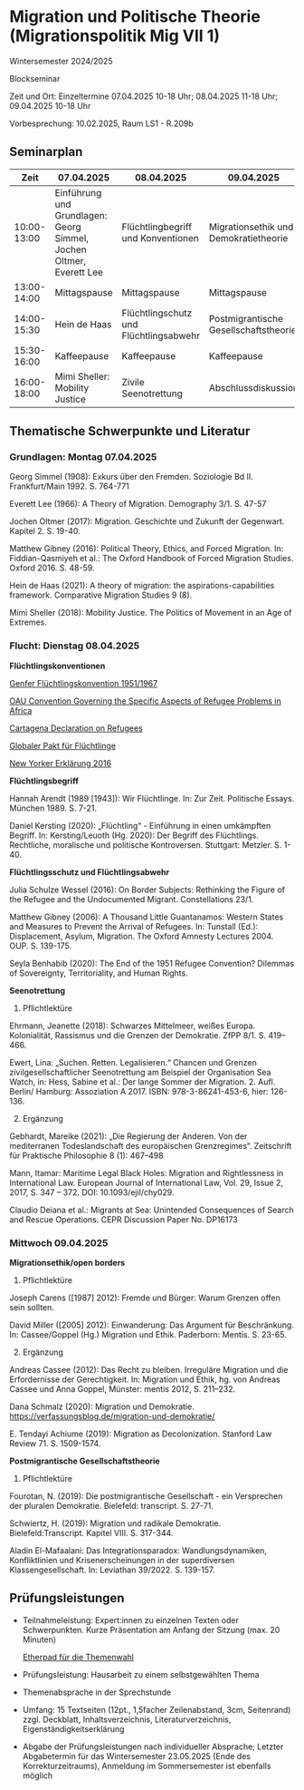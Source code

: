 <!--

author: Moritz Riemann
email:  riemann@philsem.uni-kiel.de
version: 0.1
language: en
narrator: UK English Female

\-->

# Migration und Politische Theorie (Migrationspolitik Mig VII 1)

Wintersemester 2024/2025

Blockseminar

Zeit und Ort: Einzeltermine 07.04.2025 10-18 Uhr; 08.04.2025 11-18 Uhr; 09.04.2025 10-18 Uhr  

Vorbesprechung: 10.02.2025, Raum LS1 - R.209b

## Seminarplan

|Zeit|07.04.2025|08.04.2025|09.04.2025|
|----|----|----|----|
|10:00-13:00|Einführung und Grundlagen: Georg Simmel, Jochen Oltmer, Everett Lee|Flüchtlingbegriff und Konventionen|Migrationsethik und Demokratietheorie|
|13:00-14:00|Mittagspause|Mittagspause|Mittagspause|
|14:00-15:30|Hein de Haas|Flüchtlingschutz und Flüchtlingsabwehr|Postmigrantische Gesellschaftstheorie|
|15:30-16:00|Kaffeepause|Kaffeepause|Kaffeepause|
|16:00-18:00|Mimi Sheller: Mobility Justice|Zivile Seenotrettung|Abschlussdiskussion|

## Thematische Schwerpunkte und Literatur

### Grundlagen: Montag 07.04.2025

Georg Simmel (1908): Exkurs über den Fremden. Soziologie Bd II. Frankfurt/Main 1992. S. 764-771

Everett Lee (1966): A Theory of Migration. Demography 3/1. S. 47-57

Jochen Oltmer (2017): Migration. Geschichte und Zukunft der Gegenwart. Kapitel 2. S. 19-40. 

Matthew Gibney (2016): Political Theory, Ethics, and Forced Migration. In: Fiddian-Qasmiyeh et al.: The Oxford Handbook of Forced Migration Studies. Oxford 2016. S. 48-59.  

Hein de Haas (2021): A theory of migration: the aspirations-capabilities framework. Comparative Migration Studies 9 (8).

Mimi Sheller (2018): Mobility Justice. The Politics of Movement in an Age of Extremes. 


### Flucht: Dienstag 08.04.2025

**Flüchtlingskonventionen**

[Genfer Flüchtlingskonvention 1951/1967](https://www.uno-fluechtlingshilfe.de/hilfe-weltweit/fluechtlingsschutz/genfer-fluechtlingskonvention)

[OAU Convention Governing the Specific Aspects of Refugee Problems in Africa](https://au.int/sites/default/files/treaties/36400-treaty-36400-treaty-oau_convention_1963.pdf)

[Cartagena Declaration on Refugees](https://www.oas.org/dil/1984_cartagena_declaration_on_refugees.pdf)

[Globaler Pakt für Flüchtlinge](https://www.unhcr.org/de/was-wir-tun/der-globale-pakt-fuer-fluechtlinge)

[New Yorker Erklärung 2016](https://www.unhcr.org/dach/wp-content/uploads/sites/27/2017/05/New-Yorker-Erkl%C3%A4rung-Kurzinformation.pdf)

**Flüchtlingsbegriff** 

Hannah Arendt (1989 [1943]): Wir Flüchtlinge. In: Zur Zeit. Politische Essays. München 1989. S. 7-21.

Daniel Kersting (2020): „Flüchtling“ - Einführung in einen umkämpften Begriff. In: Kersting/Leuoth (Hg. 2020): Der Begriff des Flüchtlings. Rechtliche, moralische und politische Kontroversen. Stuttgart: Metzler. S. 1-40.

**Flüchtlingsschutz und Flüchtlingsabwehr**

Julia Schulze Wessel (2016): On Border Subjects: Rethinking the Figure of the Refugee and the Undocumented Migrant. Constellations 23/1. 

Matthew Gibney (2006): A Thousand Little Guantanamos: Western States and Measures to Prevent the Arrival of Refugees. In: Tunstall (Ed.): Displacement, Asylum, Migration. The Oxford Amnesty Lectures 2004. OUP. S. 139-175.

Seyla Benhabib (2020): The End of the 1951 Refugee Convention? Dilemmas of Sovereignty, Territoriality, and Human Rights.

**Seenotrettung**

1. Pflichtlektüre

Ehrmann, Jeanette (2018): Schwarzes Mittelmeer, weißes Europa. Kolonialität, Rassismus und die Grenzen der Demokratie. ZfPP 8/1. S. 419–466.

Ewert, Lina: „Suchen. Retten. Legalisieren.“ Chancen und Grenzen zivilgesellschaftlicher Seenotrettung am Beispiel der Organisation Sea Watch, in: Hess, Sabine et al.: Der lange Sommer der Migration. 2. Aufl. Berlin/ Hamburg: Assoziation A 2017. ISBN: 978-3-86241-453-6, hier: 126-136.

2.  Ergänzung

Gebhardt, Mareike (2021): „Die Regierung der Anderen. Von der  mediterranen Todeslandschaft des europäischen Grenzregimes“. Zeitschrift  für Praktische Philosophie 8 (1): 467–498

Mann, Itamar: Maritime Legal Black Holes: Migration and Rightlessness in International Law. European Journal of International Law, Vol. 29, Issue 2, 2017, S. 347 – 372. DOI: 10.1093/ejil/chy029.

Claudio Deiana et al.: Migrants at Sea: Unintended Consequences of Search and Rescue Operations. CEPR Discussion Paper No. DP16173

### Mittwoch 09.04.2025

**Migrationsethik/open borders**

1. Pflichtlektüre

Joseph Carens ([1987] 2012): Fremde und Bürger: Warum Grenzen offen sein sollten.

David Miller ([2005] 2012): Einwanderung: Das Argument für Beschränkung. In: Cassee/Goppel (Hg.) Migration und Ethik. Paderborn: Mentis. S. 23-65.

2.  Ergänzung

Andreas Cassee (2012): Das Recht zu bleiben. Irreguläre Migration und die Erfordernisse der Gerechtigkeit. In: Migration und Ethik, hg. von Andreas Cassee und Anna Goppel, Münster: mentis 2012, S. 211–232.

Dana Schmalz (2020): Migration und Demokratie. https://verfassungsblog.de/migration-und-demokratie/ 

E. Tendayi Achiume (2019): Migration as Decolonization. Stanford Law Review 71. S. 1509-1574.

**Postmigrantische Gesellschaftstheorie**

1. Pflichtlektüre

Fourotan, N. (2019): Die postmigrantische Gesellschaft - ein Versprechen der pluralen Demokratie. Bielefeld: transcript. S. 27-71.

Schwiertz, H. (2019): Migration und radikale Demokratie. Bielefeld:Transcript. Kapitel VIII. S. 317-344. 

Aladin El-Mafaalani: Das Integrationsparadox: Wandlungsdynamiken, Konfliktlinien und Krisenerscheinungen in der superdiversen Klassengesellschaft. In: Leviathan 39/2022. S. 139-157. 

## Prüfungsleistungen

* Teilnahmeleistung: Expert:innen zu einzelnen Texten oder Schwerpunkten. Kurze Präsentation am Anfang der Sitzung (max. 20 Minuten)

  [Etherpad für die Themenwahl](https://pad.riseup.net/p/MigPol-keep)

* Prüfungsleistung: Hausarbeit zu einem selbstgewählten Thema

* Themenabsprache in der Sprechstunde  

* Umfang: 15 Textseiten (12pt., 1,5facher Zeilenabstand, 3cm, Seitenrand) zzgl. Deckblatt, Inhaltsverzeichnis, Literaturverzeichnis, Eigenständigkeitserklärung

* Abgabe der Prüfungsleistungen nach individueller Absprache; Letzter Abgabetermin für das Wintersemester 23.05.2025 (Ende des Korrekturzeitraums), Anmeldung im Sommersemester ist ebenfalls möglich


